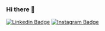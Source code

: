 ### Hi there 👋



 [![Linkedin Badge](https://img.shields.io/badge/-LinkedIn-blue?style=flat-square&logo=Linkedin&logoColor=white&link=https://www.linkedin.com/in/marconeribeiro/)](https://www.linkedin.com/in/marconeribeiro/) [![Instagram Badge](https://img.shields.io/badge/-Instagram-violet?style=flat-square&logo=Instagram&logoColor=red&link=https://www.instagram.com/mastertesters/)](https://www.instagram.com/mastertesters/) 


<!--
**MarconeRibeiro/MarconeRibeiro** is a ✨ _special_ ✨ repository because its `README.md` (this file) appears on your GitHub profile.

Here are some ideas to get you started:

- 🔭 I’m currently working on ...
- 🌱 I’m currently learning ...
- 👯 I’m looking to collaborate on ...
- 🤔 I’m looking for help with ...
- 💬 Ask me about ...
- 📫 How to reach me: ...
- 😄 Pronouns: ...
- ⚡ Fun fact: ...
-->
